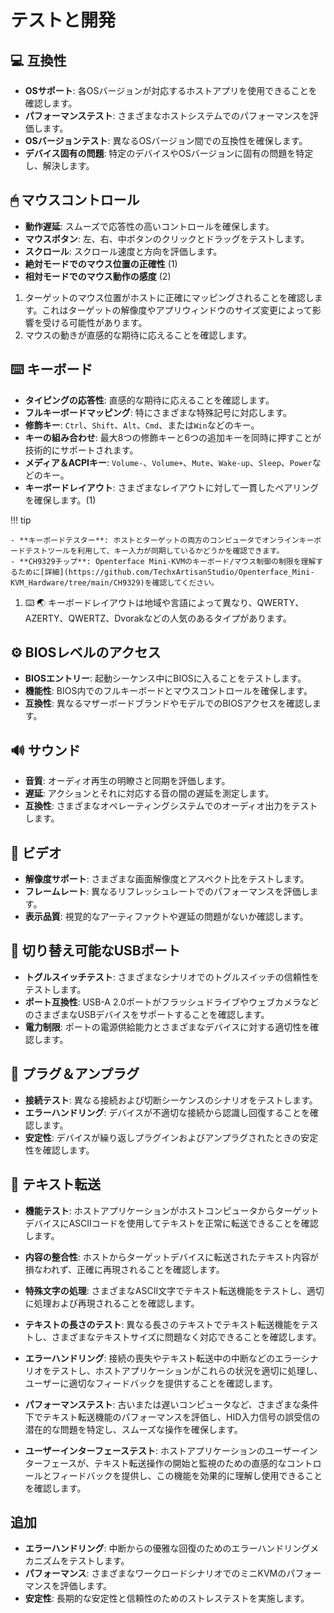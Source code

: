 # テストと開発

## 💻 互換性

- **OSサポート**: 各OSバージョンが対応するホストアプリを使用できることを確認します。
- **パフォーマンステスト**: さまざまなホストシステムでのパフォーマンスを評価します。
- **OSバージョンテスト**: 異なるOSバージョン間での互換性を確保します。
- **デバイス固有の問題**: 特定のデバイスやOSバージョンに固有の問題を特定し、解決します。

## 🖱 マウスコントロール

<div class="annotate" markdown>

- **動作遅延**: スムーズで応答性の高いコントロールを確保します。
- **マウスボタン**: 左、右、中ボタンのクリックとドラッグをテストします。
- **スクロール**: スクロール速度と方向を評価します。
- **絶対モードでのマウス位置の正確性** (1)
- **相対モードでのマウス動作の感度** (2)

</div>

1. ターゲットのマウス位置がホストに正確にマッピングされることを確認します。これはターゲットの解像度やアプリウィンドウのサイズ変更によって影響を受ける可能性があります。
2. マウスの動きが直感的な期待に応えることを確認します。

## ⌨️ キーボード

<div class="annotate" markdown>

- **タイピングの応答性**: 直感的な期待に応えることを確認します。
- **フルキーボードマッピング**: 特にさまざまな特殊記号に対応します。
- **修飾キー**: `Ctrl`、`Shift`、`Alt`、`Cmd`、または`Win`などのキー。
- **キーの組み合わせ**: 最大8つの修飾キーと6つの追加キーを同時に押すことが技術的にサポートされます。
- **メディア＆ACPIキー**: `Volume-`、`Volume+`、`Mute`、`Wake-up`、`Sleep`、`Power`などのキー。
- **キーボードレイアウト**: さまざまなレイアウトに対して一貫したペアリングを確保します。(1)

!!! tip

    - **キーボードテスター**: ホストとターゲットの両方のコンピュータでオンラインキーボードテストツールを利用して、キー入力が同期しているかどうかを確認できます。
    - **CH9329チップ**: Openterface Mini-KVMのキーボード/マウス制御の制限を理解するために[詳細](https://github.com/TechxArtisanStudio/Openterface_Mini-KVM_Hardware/tree/main/CH9329)を確認してください。

</div>

1. ⌨️ 🌏 キーボードレイアウトは地域や言語によって異なり、QWERTY、AZERTY、QWERTZ、Dvorakなどの人気のあるタイプがあります。

## ⚙️ BIOSレベルのアクセス

- **BIOSエントリー**: 起動シーケンス中にBIOSに入ることをテストします。
- **機能性**: BIOS内でのフルキーボードとマウスコントロールを確保します。
- **互換性**: 異なるマザーボードブランドやモデルでのBIOSアクセスを確認します。

## 🔊 サウンド

- **音質**: オーディオ再生の明瞭さと同期を評価します。
- **遅延**: アクションとそれに対応する音の間の遅延を測定します。
- **互換性**: さまざまなオペレーティングシステムでのオーディオ出力をテストします。

## 🎥 ビデオ

- **解像度サポート**: さまざまな画面解像度とアスペクト比をテストします。
- **フレームレート**: 異なるリフレッシュレートでのパフォーマンスを評価します。
- **表示品質**: 視覚的なアーティファクトや遅延の問題がないか確認します。

## 🔄 切り替え可能なUSBポート

- **トグルスイッチテスト**: さまざまなシナリオでのトグルスイッチの信頼性をテストします。
- **ポート互換性**: USB-A 2.0ポートがフラッシュドライブやウェブカメラなどのさまざまなUSBデバイスをサポートすることを確認します。
- **電力制限**: ポートの電源供給能力とさまざまなデバイスに対する適切性を確認します。

## 🔌 プラグ＆アンプラグ

- **接続テスト**: 異なる接続および切断シーケンスのシナリオをテストします。
- **エラーハンドリング**: デバイスが不適切な接続から認識し回復することを確認します。
- **安定性**: デバイスが繰り返しプラグインおよびアンプラグされたときの安定性を確認します。

## 📝 テキスト転送

- **機能テスト**: ホストアプリケーションがホストコンピュータからターゲットデバイスにASCIIコードを使用してテキストを正常に転送できることを確認します。

- **内容の整合性**: ホストからターゲットデバイスに転送されたテキスト内容が損なわれず、正確に再現されることを確認します。

- **特殊文字の処理**: さまざまなASCII文字でテキスト転送機能をテストし、適切に処理および再現されることを確認します。

- **テキストの長さのテスト**: 異なる長さのテキストでテキスト転送機能をテストし、さまざまなテキストサイズに問題なく対応できることを確認します。

- **エラーハンドリング**: 接続の喪失やテキスト転送中の中断などのエラーシナリオをテストし、ホストアプリケーションがこれらの状況を適切に処理し、ユーザーに適切なフィードバックを提供することを確認します。

- **パフォーマンステスト**: 古いまたは遅いコンピュータなど、さまざまな条件下でテキスト転送機能のパフォーマンスを評価し、HID入力信号の誤受信の潜在的な問題を特定し、スムーズな操作を確保します。

- **ユーザーインターフェーステスト**: ホストアプリケーションのユーザーインターフェースが、テキスト転送操作の開始と監視のための直感的なコントロールとフィードバックを提供し、この機能を効果的に理解し使用できることを確認します。

## 追加

- **エラーハンドリング**: 中断からの優雅な回復のためのエラーハンドリングメカニズムをテストします。
- **パフォーマンス**: さまざまなワークロードシナリオでのミニKVMのパフォーマンスを評価します。
- **安定性**: 長期的な安定性と信頼性のためのストレステストを実施します。